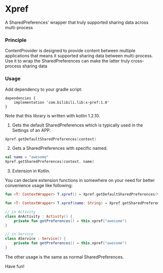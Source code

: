 Xpref
====

A SharedPreferences' wrapper that truly supported sharing data across multi-process

### Principle

ContentProvider is designed to provide content between multiple applications that means it supported
sharing data between multi-process. Use it to wrap the SharedPreferences can make the latter truly
cross-process sharing data

### Usage

Add dependency to your gradle script:

```
dependencies {
    implementation 'com.bilibili.lib:x-pref:1.0'
}
```

Note that this library is written with kotlin 1.2.10.

1. Gets the default SharedPreferences which is typically used in the Settings of an APP.

```kotlin
Xpref.getDefaultSharedPreferences(context)
```

2. Gets a SharedPreferences with specific named.

```kotlin
val name = "awesome"
Xpref.getSharedPreferences(context, name)
```

3. Extension in Kotlin.

You can declare extension functions in somewhere on your need for better convenience usage like following:

```kotlin
fun <T: ContextWrapper> T.xpref() = Xpref.getDefaultSharedPreferences(this)

fun <T: ContextWrapper> T.xpref(name: String) = Xpref.getSharedPreferences(this, name)
```
```kotlin
// in Activity
class AnActivity : Activity() {
    private fun getPreferences() = this.xpref("awesome")
}

// in Service
class AService : Service() {
    private fun getPreferences() = this.xpref("awesome")
}
```

The other usage is the same as normal SharedPreferences.

Have fun!
